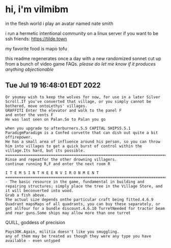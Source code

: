# hi, i'm vilmibm

in the flesh world i play an avatar named nate smith

i run a hermetic intentional community on a linux server if you want to be ssh friends: https://tilde.town

my favorite food is mapo tofu

this readme regenerates once a day with a new randomized sonnet cut up from a bunch of video game FAQs.
_please do let me know if it produces anything objectionable_

## Tue Jul 19 16:48:01 EDT 2022

    Or youmay wish to keep the wolves for now, for use in a later Silver Scroll.If you've converted that village, or you simply cannot be bothered, move ontoLethys' villages.
    GRAFFITI Enter the elevator and walk to the panel F
    and enter the vents F
    He was last seen on Palan.So to Palan you go
    
    when you upgrade to afterburners.5.5 CAPITAL SHIPS5.5.1 ParadigmParadigm is a Confed corvette that can dish out quite a bit offirepower.
    He has a small area of influence around his person, so you can throw him into villages to get a quick burst of control within the village.Its hard, but its possible. =============================================================================9
    Rinse and repeatfor the other drowning villagers.
    continue running R,F and enter the next room R
    
    I T E M S I N T H E E N V I R O N M E N T  =============================================================================TREES - The basic resource in the game, fundamental in building and repairing structures; simply place the tree in the Village Store, and it will beconverted into wood.
    Grab a fish above.
    The actual size depends onthe particular craft being fitted.4.6.9 Quadrant mapsMaps of all quadrants, you can buy these separately, or get allfour for a bundle discount.4.6.10 TurretNeeded for tractor beam and rear guns.Some ships may allow more than one turret
      QUILL, goddess of precision
    
    Pays30K.Again, militia doesn't like you smuggling.
    any of them may be treated as though they were any type you have available - even untyped

